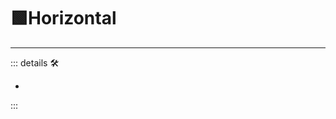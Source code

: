 # 🟩<ekos>Horizontal</ekos>

---

<!-- =================================================== -->
<!-- =================================================== -->
<!-- =================================================== -->
<!-- =================================================== -->
<!-- =================================================== -->
::: details 🛠

-

:::
